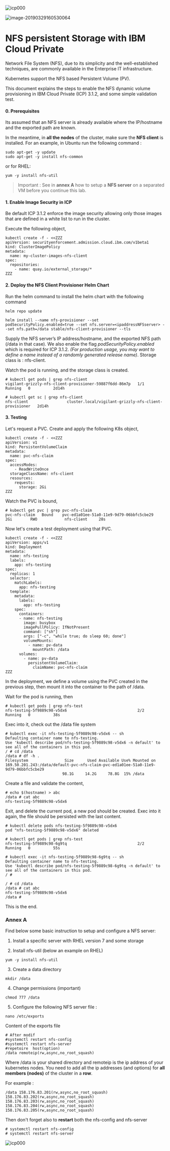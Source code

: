 ![icp000](images/icp000.png)



![image-20190329160530064](images/image-20190329160530064-3871930.png)



# NFS persistent Storage with IBM Cloud Private



Network File System (NFS), due to its simplicity and the well-established techniques, are commonly available in the Enterprise IT infrastructure.

Kubernetes support the NFS based Persistent Volume (PV). 

This document explains the steps to enable the NFS dynamic volume provisioning in IBM Cloud Private (ICP) 3.1.2, and some simple validation test.

#### 0. Prerequisites

Its assumed that an NFS server is already available where the IP/hostname and the exported path are known.

In the meantime, in **all the nodes** of the cluster, make sure the **NFS client** is installed. For an example, in Ubuntu run the following command :

```
sudo apt-get -y update
sudo apt-get -y install nfs-common
```

or for RHEL:

```console
yum -y install nfs-util 
```

>  Important : See in **annex A** how to setup a **NFS server** on a separated VM before you continue this lab.

#### **1. Enable Image Security in ICP**

Be default ICP 3.1.2 enforce the image security allowing only those images that are defined in a white list to run in the cluster.

Execute the following object,

```
kubectl create -f - <<ZZZ
apiVersion: securityenforcement.admission.cloud.ibm.com/v1beta1
kind: ClusterImagePolicy
metadata:
  name: my-cluster-images-nfs-client
spec:
  repositories:
    - name: quay.io/external_storage/*
ZZZ
```

#### 2. Deploy the NFS Client Provisioner Helm Chart

Run the helm command to install the helm chart with the following command

```
helm repo update

helm install --name nfs-provisioner --set podSecurityPolicy.enabled=true --set nfs.server=<ipaddressNFSserver> --set nfs.path=/data stable/nfs-client-provisioner --tls
```

Supply the NFS server’s IP address/hostname, and the exported NFS path (/data in that case). We also enable the flag *podSecurityPolicy.enabled* which is required for ICP 3.1.2. *(For production usage, you may want to define a name instead of a randomly generated release name)*. Storage class is : nfs-client.

Watch the pod is running, and the storage class is created.

```
# kubectl get pods | grep nfs-client
vigilant-grizzly-nfs-client-provisioner-59887f6dd-86m7p   1/1     Running   0          2d14h

# kubectl get sc | grep nfs-client
nfs-client                 cluster.local/vigilant-grizzly-nfs-client-provisioner   2d14h
```

#### 3. Testing

Let's request a PVC. Create and apply the following K8s object,

```
kubectl create -f - <<ZZZ
apiVersion: v1
kind: PersistentVolumeClaim
metadata:
  name: pvc-nfs-claim
spec:
  accessModes:
    - ReadWriteOnce
  storageClassName: nfs-client
  resources:
    requests:
      storage: 2Gi
ZZZ
```

Watch the PVC is bound,

```
# kubectl get pvc | grep pvc-nfs-claim
pvc-nfs-claim   Bound    pvc-ed1a01ee-51a0-11e9-9d79-06bbfc5cbe29   2Gi        RWO            nfs-client     28s
```

Now let's create a test deployment using that PVC.

```
kubectl create -f - <<ZZZ
apiVersion: apps/v1
kind: Deployment
metadata:
  name: nfs-testing
  labels:
    app: nfs-testing
spec:
  replicas: 1
  selector:
    matchLabels:
      app: nfs-testing
  template:
    metadata:
      labels:
        app: nfs-testing
    spec:
      containers:
      - name: nfs-testing
        image: busybox
        imagePullPolicy: IfNotPresent
        command: ["sh"]
        args: ["-c", "while true; do sleep 60; done"]
        volumeMounts:
          - name: pv-data
            mountPath: /data
      volumes:
        - name: pv-data
          persistentVolumeClaim:
            claimName: pvc-nfs-claim
ZZZ
```

In the deployment, we define a volume using the PVC created in the previous step, then mount it into the container to the path of /data.

Wait for the pod is running, then

```
# kubectl get pods | grep nfs-test
nfs-testing-5f9889c98-v5dx6                               2/2     Running   0          38s
```

Exec into it, check out the /data file system

```
# kubectl exec -it nfs-testing-5f9889c98-v5dx6 -- sh
Defaulting container name to nfs-testing.
Use 'kubectl describe pod/nfs-testing-5f9889c98-v5dx6 -n default' to see all of the containers in this pod.
/ # cd /data
/data # df -h .
Filesystem                Size      Used Available Use% Mounted on
169.50.201.243:/data/default-pvc-nfs-claim-pvc-ed1a01ee-51a0-11e9-9d79-06bbfc5cbe29
                         98.1G     14.2G     78.8G  15% /data
```

Create a file and validate the content,

```
# echo $(hostname) > abc
/data # cat abc
nfs-testing-5f9889c98-v5dx6
```

Exit, and delete the current pod, a new pod should be created. Exec into it again, the file should be persisted with the last content.

```
# kubectl delete pods nfs-testing-5f9889c98-v5dx6
pod "nfs-testing-5f9889c98-v5dx6" deleted

# kubectl get pods | grep nfs-test
nfs-testing-5f9889c98-6g9tq                               2/2     Running   0          55s

# kubectl exec -it nfs-testing-5f9889c98-6g9tq -- sh
Defaulting container name to nfs-testing.
Use 'kubectl describe pod/nfs-testing-5f9889c98-6g9tq -n default' to see all of the containers in this pod.
/ # 

/ # cd /data
/data # cat abc
nfs-testing-5f9889c98-v5dx6
/data # 

```

This is the end.

### Annex A

Find below some basic instruction to setup and configure a NFS server:

1. Install a specific server with RHEL version 7 and some storage

2. Install nfs-util (below an example on RHEL)

`yum -y install nfs-util`

3. Create a data directory

`mkdir /data`

4. Change permissions (important)

`chmod 777 /data`

5. Configure the following NFS server file :

`nano /etc/exports`

Content of the exports file

```console
# After modif
#systemctl restart nfs-config
#systemctl restart nfs-server
#repetoire  host(option)
/data remoteip(rw,async,no_root_squash) 
```

Where /data is your shared directory and remoteip is the ip address of your kubernetes nodes. You need to add all the ip addresses (and options) for **all members (nodes)** of the cluster in a **row**.

For example :

```console
/data 158.176.83.201(rw,async,no_root_squash) 158.176.83.202(rw,async,no_root_squash) 158.176.83.203(rw,async,no_root_squash) 158.176.83.204(rw,async,no_root_squash) 158.176.83.205(rw,async,no_root_squash)
```

Then don't forget also to **restart** both the nfs-config and nfs-server

```console
# systemctl restart nfs-config
# systemctl restart nfs-server
```

![icp000](images/icp000.png)







